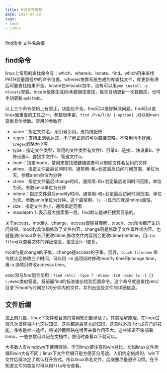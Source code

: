 ```yaml
---
title: 010文件查找
date: 2017-07-20
tags:
- tech
- Linux
---
```


find命令
文件名后缀

<!--more-->

## find命令
linux上常用的查找命令有：which、whereis、locate、find。which用来查找PATH变量路径中的命令位置。whereis依靠系统生成的库查找文件，库更新有滞后可能查找结果不全。locate在mlocate包中，没有可以用`yum install -y mlocate`安装。locate依靠生成的db数据库查找，每天自动更新一次数据库，也可手动更新`updatedb`。

以上三个命令使用上有限止，功能也不全，find可以很好解决问题。find可以说linux里重要的工具之一，参数很丰富。`find /P/A/T/H/ [-option] `,可以用man查看具体参数。常用的参数有：
- name：指定文件名，用引号引用，支持统配符
- regex：支持正则表达式，不了解正则的可以直接忽略，不常用也不好用。`iregex`忽略大小写
- type：指定文件类型，常用的文件类型有文件f、目录d、链接l、块设备b、字符设置c、套接字文件s、管道文件p。
- inum：指定inode，常用来查找硬链接或者可以删除文件名乱码的文件
- atime：指定文件最后访问时间，通常用-和+划定最后访问时间范围，单位为天。参数amin单位为分钟
- ctime：指定文件最后change时间，通常用-和+划定最后访问时间范围，单位为天。参数amin单位为分钟
- mtime：指定文件最后modify时间，通常用-和+划定最后访问时间范围，单位为天。参数amin单位为分钟。这个最常用，`ls -l`显示的就是mtime属性。
- size：指定文件大小，通常指定范围
- maxdepth 1 :表示最大搜索第一层。find默认是递归搜索目录的。

关于access、modify、change，access很容易理解，touch、cat命令都产生访问效果。modify具体指修改了文件内容，change则是修改了文件属性或内容。也就是说chmod命令只更改ctime,修改文件内容则会更改ctime和mtime。用`stat file`可以查看文件的详细信息，信息比ls -l更多。

modify是change的子集，change是access的子集。另外，`touch filename` 命令默认会修改三个时间，可以用 -m 选项同时修改modify time和change time，用-a 选项只修改accesss time。

exec常与find配合使用：`find /etc/ -type f -mtime -120 -exec ls -l {} \;`exec类似管道，将前面find的标准输出给到后面命令。这个命令就是查找/etc/目录下modify时间在120分钟内的文件，并列出这些文件的详细信息。

## 文件后缀
加上前几篇，linux下文件和目录的常用知识都涉及了。其实理解原理，在linux试验几次很容易内化这些知识。这些都是最基本的知识，这意味必须内化成自己的技能。多练是唯一途径，将试验截图贴在博客来看作用不大。这些知识不像部署lamp，一些参数可以记在文档中，使用时查看以下就可以。

大多数人有windows下使用经验，学习linux要注意和win对比。比如linux文件后缀和win大有不同：linux下文件后缀只是方便区分用途、人们约定俗成的，win下文件后缀决定了默认打开方式。所以linux命名文件，后缀要尽量遵守习惯。在不知道文件的类型时可以用`file`命令查看。
